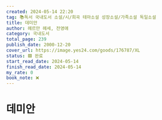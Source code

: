 ```yaml
---
created: 2024-05-14 22:20
tag: 📚독서 국내도서 소설/시/희곡 테마소설 성장소설/가족소설 독일소설
title: 데미안
author: 헤르만 헤세, 전영애
category: 국내도서
total_page: 239
publish_date: 2000-12-20
cover_url: https://image.yes24.com/goods/176787/XL
status: 🟩 완료
start_read_date: 2024-05-14
finish_read_date: 2024-05-14
my_rate: 0
book_note: ❌
---
```


# 데미안

